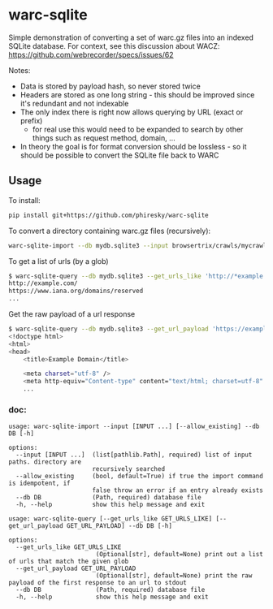 # warc-sqlite

Simple demonstration of converting a set of warc.gz files into an indexed SQLite database. For context, see this discussion about WACZ: https://github.com/webrecorder/specs/issues/62

Notes:

- Data is stored by payload hash, so never stored twice
- Headers are stored as one long string - this should be improved since it's redundant and not indexable
- The only index there is right now allows querying by URL (exact or prefix)
    - for real use this would need to be expanded to search by other things such as request method, domain, ...
- In theory the goal is for format conversion should be lossless - so it should be possible to convert the SQLite file back to WARC

## Usage

To install:

```sh
pip install git+https://github.com/phiresky/warc-sqlite
```


To convert a directory containing warc.gz files (recursively):

```sh
warc-sqlite-import --db mydb.sqlite3 --input browsertrix/crawls/mycrawl
```

To get a list of urls (by a glob)

```sh
$ warc-sqlite-query --db mydb.sqlite3 --get_urls_like 'http://*example.com*'
http://example.com/
https://www.iana.org/domains/reserved
...
```

Get the raw payload of a url response

```sh
$ warc-sqlite-query --db mydb.sqlite3 --get_url_payload 'https://example.com'
<!doctype html>
<html>
<head>
    <title>Example Domain</title>

    <meta charset="utf-8" />
    <meta http-equiv="Content-type" content="text/html; charset=utf-8" />
    ...
```


### doc:

```
usage: warc-sqlite-import --input [INPUT ...] [--allow_existing] --db DB [-h]

options:
  --input [INPUT ...]  (list[pathlib.Path], required) list of input paths. directory are
                       recursively searched
  --allow_existing     (bool, default=True) if true the import command is idempotent, if
                       false throw an error if an entry already exists
  --db DB              (Path, required) database file
  -h, --help           show this help message and exit
```

```
usage: warc-sqlite-query [--get_urls_like GET_URLS_LIKE] [--get_url_payload GET_URL_PAYLOAD] --db DB [-h]

options:
  --get_urls_like GET_URLS_LIKE
                        (Optional[str], default=None) print out a list of urls that match the given glob
  --get_url_payload GET_URL_PAYLOAD
                        (Optional[str], default=None) print the raw payload of the first response to an url to stdout
  --db DB               (Path, required) database file
  -h, --help            show this help message and exit
```
